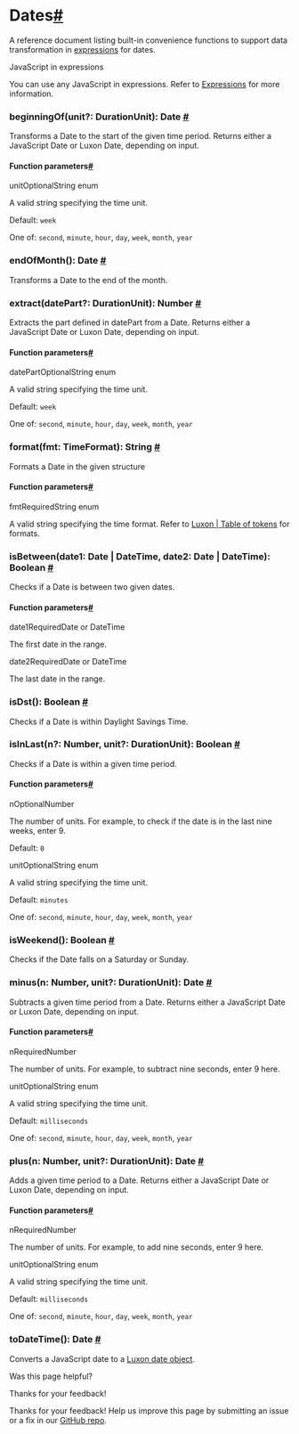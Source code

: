 [ ](https://github.com/n8n-io/n8n-docs/edit/main/docs/code/builtin/data-transformation-functions/dates.md "Edit this page")

# Dates[#](#dates "Permanent link")

A reference document listing built-in convenience functions to support data transformation in [expressions](../../../../glossary/#expression-n8n) for dates.

JavaScript in expressions

You can use any JavaScript in expressions. Refer to [Expressions](../../../expressions/) for more information.

###  beginningOf(unit?: DurationUnit): Date [#](#date-beginningOf "Permanent link")

Transforms a Date to the start of the given time period. Returns either a JavaScript Date or Luxon Date, depending on input. 

#### Function parameters[#](#function-parameters "Permanent link")

unitOptionalString enum

A valid string specifying the time unit.

Default: `week`

One of: `second`, `minute`, `hour`, `day`, `week`, `month`, `year`

###  endOfMonth(): Date [#](#date-endOfMonth "Permanent link")

Transforms a Date to the end of the month. 

###  extract(datePart?: DurationUnit): Number [#](#date-extract "Permanent link")

Extracts the part defined in datePart from a Date. Returns either a JavaScript Date or Luxon Date, depending on input. 

#### Function parameters[#](#function-parameters_1 "Permanent link")

datePartOptionalString enum

A valid string specifying the time unit.

Default: `week`

One of: `second`, `minute`, `hour`, `day`, `week`, `month`, `year`

###  format(fmt: TimeFormat): String [#](#date-format "Permanent link")

Formats a Date in the given structure 

#### Function parameters[#](#function-parameters_2 "Permanent link")

fmtRequiredString enum

A valid string specifying the time format. Refer to [Luxon | Table of tokens](https://moment.github.io/luxon/#/formatting?id=table-of-tokens) for formats.

###  isBetween(date1: Date | DateTime, date2: Date | DateTime): Boolean [#](#date-isBetween "Permanent link")

Checks if a Date is between two given dates. 

#### Function parameters[#](#function-parameters_3 "Permanent link")

date1RequiredDate or DateTime

The first date in the range.

date2RequiredDate or DateTime

The last date in the range.

###  isDst(): Boolean [#](#date-isDst "Permanent link")

Checks if a Date is within Daylight Savings Time. 

###  isInLast(n?: Number, unit?: DurationUnit): Boolean [#](#date-isInLast "Permanent link")

Checks if a Date is within a given time period. 

#### Function parameters[#](#function-parameters_4 "Permanent link")

nOptionalNumber

The number of units. For example, to check if the date is in the last nine weeks, enter 9.

Default: `0`

unitOptionalString enum

A valid string specifying the time unit.

Default: `minutes`

One of: `second`, `minute`, `hour`, `day`, `week`, `month`, `year`

###  isWeekend(): Boolean [#](#date-isWeekend "Permanent link")

Checks if the Date falls on a Saturday or Sunday. 

###  minus(n: Number, unit?: DurationUnit): Date [#](#date-minus "Permanent link")

Subtracts a given time period from a Date. Returns either a JavaScript Date or Luxon Date, depending on input. 

#### Function parameters[#](#function-parameters_5 "Permanent link")

nRequiredNumber

The number of units. For example, to subtract nine seconds, enter 9 here.

unitOptionalString enum

A valid string specifying the time unit.

Default: `milliseconds`

One of: `second`, `minute`, `hour`, `day`, `week`, `month`, `year`

###  plus(n: Number, unit?: DurationUnit): Date [#](#date-plus "Permanent link")

Adds a given time period to a Date. Returns either a JavaScript Date or Luxon Date, depending on input. 

#### Function parameters[#](#function-parameters_6 "Permanent link")

nRequiredNumber

The number of units. For example, to add nine seconds, enter 9 here.

unitOptionalString enum

A valid string specifying the time unit.

Default: `milliseconds`

One of: `second`, `minute`, `hour`, `day`, `week`, `month`, `year`

###  toDateTime(): Date [#](#date-toDateTime "Permanent link")

Converts a JavaScript date to a [Luxon date object](https://docs.n8n.io/code/cookbook/luxon/). 

Was this page helpful? 

Thanks for your feedback! 

Thanks for your feedback! Help us improve this page by submitting an issue or a fix in our [GitHub repo](https://github.com/n8n-io/n8n-docs). 

